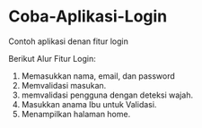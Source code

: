 # Coba-Aplikasi-Login
Contoh aplikasi denan fitur login

Berikut Alur Fitur Login:
1. Memasukkan nama, email, dan password
2. Memvalidasi masukan.
3. memvalidasi pengguna dengan deteksi wajah.
4. Masukkan anama Ibu untuk Validasi.
5. Menampilkan halaman home.

